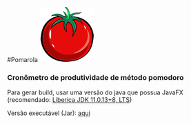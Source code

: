 #Pomarola ![icon pomarola](./JavaApplication3/src/javaapplication3/resources/images/Pomarola128.png)
### Cronômetro de produtividade de método pomodoro

Para gerar build, usar uma versão do java que possua JavaFX (recomendado: [Liberica JDK 11.0.13+8, LTS](https://bell-sw.com/pages/downloads/#/java-11-lts))

Versão executável (Jar): [aqui](https://drive.google.com/file/d/185kyI2BuRN4qOdO0y6FvUxthNMT4W9Xg/view?usp=sharing)